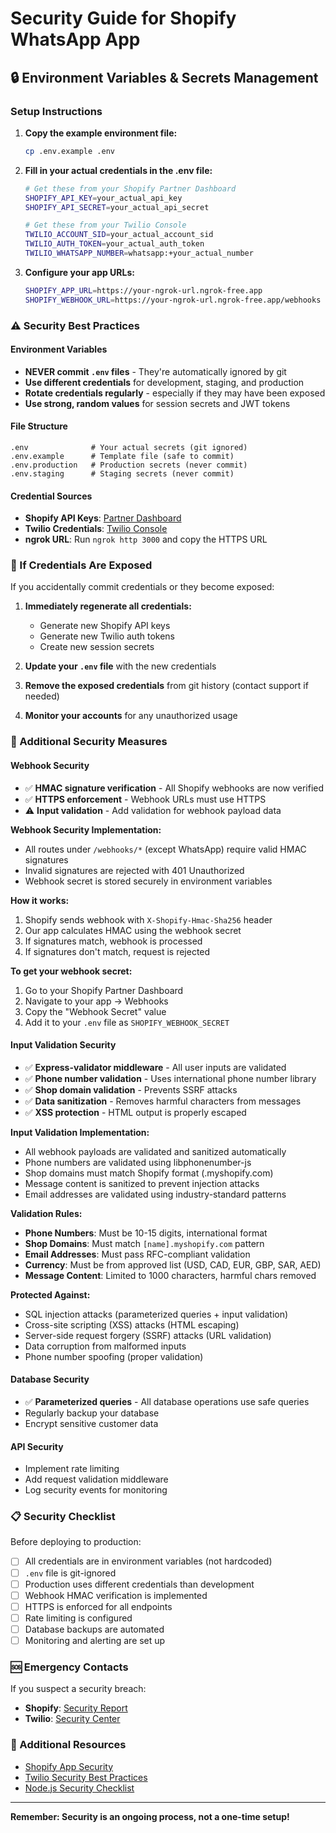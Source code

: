 # Security Guide for Shopify WhatsApp App

## 🔒 Environment Variables & Secrets Management

### Setup Instructions

1. **Copy the example environment file:**
   ```bash
   cp .env.example .env
   ```

2. **Fill in your actual credentials in the .env file:**
   ```bash
   # Get these from your Shopify Partner Dashboard
   SHOPIFY_API_KEY=your_actual_api_key
   SHOPIFY_API_SECRET=your_actual_api_secret
   
   # Get these from your Twilio Console
   TWILIO_ACCOUNT_SID=your_actual_account_sid
   TWILIO_AUTH_TOKEN=your_actual_auth_token
   TWILIO_WHATSAPP_NUMBER=whatsapp:+your_actual_number
   ```

3. **Configure your app URLs:**
   ```bash
   SHOPIFY_APP_URL=https://your-ngrok-url.ngrok-free.app
   SHOPIFY_WEBHOOK_URL=https://your-ngrok-url.ngrok-free.app/webhooks
   ```

### ⚠️ Security Best Practices

#### Environment Variables
- **NEVER commit `.env` files** - They're automatically ignored by git
- **Use different credentials** for development, staging, and production
- **Rotate credentials regularly** - especially if they may have been exposed
- **Use strong, random values** for session secrets and JWT tokens

#### File Structure
```
.env              # Your actual secrets (git ignored)
.env.example      # Template file (safe to commit)
.env.production   # Production secrets (never commit)
.env.staging      # Staging secrets (never commit)
```

#### Credential Sources
- **Shopify API Keys**: [Partner Dashboard](https://partners.shopify.com/)
- **Twilio Credentials**: [Twilio Console](https://console.twilio.com/)
- **ngrok URL**: Run `ngrok http 3000` and copy the HTTPS URL

### 🚨 If Credentials Are Exposed

If you accidentally commit credentials or they become exposed:

1. **Immediately regenerate all credentials:**
   - Generate new Shopify API keys
   - Generate new Twilio auth tokens
   - Create new session secrets

2. **Update your `.env` file** with the new credentials

3. **Remove the exposed credentials** from git history (contact support if needed)

4. **Monitor your accounts** for any unauthorized usage

### 🔐 Additional Security Measures

#### Webhook Security
- ✅ **HMAC signature verification** - All Shopify webhooks are now verified
- ✅ **HTTPS enforcement** - Webhook URLs must use HTTPS
- ⚠️ **Input validation** - Add validation for webhook payload data

**Webhook Security Implementation:**
- All routes under `/webhooks/*` (except WhatsApp) require valid HMAC signatures
- Invalid signatures are rejected with 401 Unauthorized
- Webhook secret is stored securely in environment variables

**How it works:**
1. Shopify sends webhook with `X-Shopify-Hmac-Sha256` header
2. Our app calculates HMAC using the webhook secret
3. If signatures match, webhook is processed
4. If signatures don't match, request is rejected

**To get your webhook secret:**
1. Go to your Shopify Partner Dashboard
2. Navigate to your app → Webhooks
3. Copy the "Webhook Secret" value
4. Add it to your `.env` file as `SHOPIFY_WEBHOOK_SECRET`

#### Input Validation Security
- ✅ **Express-validator middleware** - All user inputs are validated
- ✅ **Phone number validation** - Uses international phone number library
- ✅ **Shop domain validation** - Prevents SSRF attacks
- ✅ **Data sanitization** - Removes harmful characters from messages
- ✅ **XSS protection** - HTML output is properly escaped

**Input Validation Implementation:**
- All webhook payloads are validated and sanitized automatically
- Phone numbers are validated using libphonenumber-js
- Shop domains must match Shopify format (.myshopify.com)
- Message content is sanitized to prevent injection attacks
- Email addresses are validated using industry-standard patterns

**Validation Rules:**
- **Phone Numbers**: Must be 10-15 digits, international format
- **Shop Domains**: Must match `[name].myshopify.com` pattern
- **Email Addresses**: Must pass RFC-compliant validation
- **Currency**: Must be from approved list (USD, CAD, EUR, GBP, SAR, AED)
- **Message Content**: Limited to 1000 characters, harmful chars removed

**Protected Against:**
- SQL injection attacks (parameterized queries + input validation)
- Cross-site scripting (XSS) attacks (HTML escaping)
- Server-side request forgery (SSRF) attacks (URL validation)
- Data corruption from malformed inputs
- Phone number spoofing (proper validation)

#### Database Security
- ✅ **Parameterized queries** - All database operations use safe queries
- Regularly backup your database
- Encrypt sensitive customer data

#### API Security
- Implement rate limiting
- Add request validation middleware
- Log security events for monitoring

### 📋 Security Checklist

Before deploying to production:

- [ ] All credentials are in environment variables (not hardcoded)
- [ ] `.env` file is git-ignored
- [ ] Production uses different credentials than development
- [ ] Webhook HMAC verification is implemented
- [ ] HTTPS is enforced for all endpoints
- [ ] Rate limiting is configured
- [ ] Database backups are automated
- [ ] Monitoring and alerting are set up

### 🆘 Emergency Contacts

If you suspect a security breach:
- **Shopify**: [Security Report](https://www.shopify.com/security/report)
- **Twilio**: [Security Center](https://www.twilio.com/security)

### 📖 Additional Resources

- [Shopify App Security](https://shopify.dev/apps/auth/oauth/create-an-app)
- [Twilio Security Best Practices](https://www.twilio.com/docs/usage/security)
- [Node.js Security Checklist](https://nodejs.org/en/docs/guides/security/)

---

**Remember: Security is an ongoing process, not a one-time setup!**